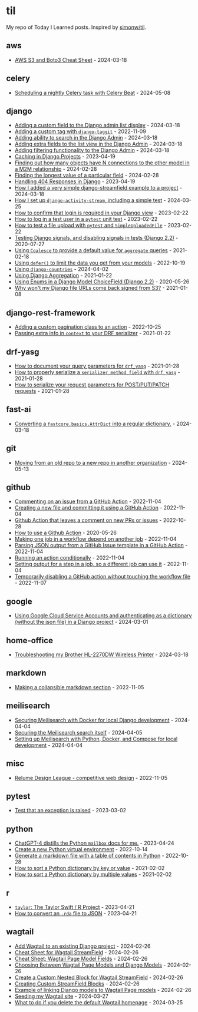 # til

My repo of Today I Learned posts. Inspired by [simonw/til](https://github.com/simonw/til). 

<!-- index starts -->
## aws

* [AWS S3 and Boto3 Cheat Sheet](https://github.com/williln/til/blob/main/aws/s3_and_boto_and_minio.md) - 2024-03-18

## celery

* [Scheduling a nightly Celery task with Celery Beat](https://github.com/williln/til/blob/main/celery/schedule_nightly_task.md) - 2024-05-08

## django

* [Adding a custom field to the Django admin list display](https://github.com/williln/til/blob/main/django/custom_fields.md) - 2024-03-18
* [Adding a custom tag with `django-taggit`](https://github.com/williln/til/blob/main/django/django-taggit-custom-tag.md) - 2022-11-09
* [Adding ability to search in the Django Admin](https://github.com/williln/til/blob/main/django/add_search.md) - 2024-03-18
* [Adding extra fields to the list view in the Django Admin](https://github.com/williln/til/blob/main/django/add_fields_to_list_view.md) - 2024-03-18
* [Adding filtering functionality to the Django Admin](https://github.com/williln/til/blob/main/django/add_filtering.md) - 2024-03-18
* [Caching in Django Projects](https://github.com/williln/til/blob/main/django/caching.md) - 2023-04-19
* [Finding out how many objects have N connections to the other model in a M2M relationship](https://github.com/williln/til/blob/main/django/m2m_queries_how_many_objects_have_no_connections.md) - 2024-02-28
* [Finding the longest value of a particular field](https://github.com/williln/til/blob/main/django/longest_value_in_field.md) - 2024-02-28
* [Handling 404 Responses in Django](https://github.com/williln/til/blob/main/django/404_handling.md) - 2023-04-19
* [How I added a very simple django-streamfield example to a project](https://github.com/williln/til/blob/main/django/how_I_added_django_streamfield.md) - 2024-03-18
* [How I set up `django-activity-stream`, including a simple test](https://github.com/williln/til/blob/main/django/how_i_added_django_activity_stream_with_test.md) - 2024-03-25
* [How to confirm that login is required in your Django view](https://github.com/williln/til/blob/main/django/how_to_test_view_auth.md) - 2023-02-22
* [How to log in a test user in a `pytest` unit test](https://github.com/williln/til/blob/main/django/test_protected_page.md) - 2023-02-22
* [How to test a file upload with `pytest` and `SimpleUploadedFile`](https://github.com/williln/til/blob/main/django/testing_file_upload_pytest.md) - 2023-02-22
* [Testing Django signals, and disabling signals in tests (Django 2.2)](https://github.com/williln/til/blob/main/django/testing_django_signals.md) - 2020-07-27
* [Using `Coalesce` to provide a default value for `aggregate` queries](https://github.com/williln/til/blob/main/django/aggregation_coalesce.md) - 2021-02-18
* [Using `defer()` to limit the data you get from your models](https://github.com/williln/til/blob/main/django/defer.md) - 2022-10-19
* [Using `django-countries`](https://github.com/williln/til/blob/main/django/django_countries.md) - 2024-04-02
* [Using Django Aggregation](https://github.com/williln/til/blob/main/django/aggregation.md) - 2021-01-22
* [Using Enums in a Django Model ChoiceField (Django 2.2)](https://github.com/williln/til/blob/main/django/enums_as_choices.md) - 2020-05-26
* [Why won't my Django file URLs come back signed from S3?](https://github.com/williln/til/blob/main/django/aws_signed_urls.md) - 2021-01-08

## django-rest-framework

* [Adding a custom pagination class to an action](https://github.com/williln/til/blob/main/django-rest-framework/custom_action_pagination.md) - 2022-10-25
* [Passing extra info in `context` to your DRF serializer](https://github.com/williln/til/blob/main/django-rest-framework/pass_to_context.md) - 2021-01-22

## drf-yasg

* [How to document your query parameters for `drf_yasg`](https://github.com/williln/til/blob/main/drf-yasg/query_params.md) - 2021-01-28
* [How to properly serialize a `serializer_method_field` with `drf_yasg`](https://github.com/williln/til/blob/main/drf-yasg/serializer_method_field.md) - 2021-01-28
* [How to serialize your request parameters for POST/PUT/PATCH requests](https://github.com/williln/til/blob/main/drf-yasg/define_request_body.md) - 2021-01-28

## fast-ai

* [Converting a `fastcore.basics.AttrDict` into a regular dictionary.](https://github.com/williln/til/blob/main/fast-ai/obj2dict.md) - 2024-03-18

## git

* [Moving from an old repo to a new repo in another organization](https://github.com/williln/til/blob/main/git/moving_to_a_new_repo.md) - 2024-05-13

## github

* [Commenting on an issue from a GitHub Action](https://github.com/williln/til/blob/main/github/gh-actions-comment-issue.md) - 2022-11-04
* [Creating a new file and committing it using a GitHub Action](https://github.com/williln/til/blob/main/github/gh-actions-step-to-create-and-commt-a-file.md) - 2022-11-04
* [Github Action that leaves a comment on new PRs or issues](https://github.com/williln/til/blob/main/github/action_pr_comment.md) - 2022-10-28
* [How to use a Github Action](https://github.com/williln/til/blob/main/github/howto_github_action.md) - 2020-05-26
* [Making one job in a workflow depend on another job](https://github.com/williln/til/blob/main/github/gh-actions-set-job-dependency.md) - 2022-11-04
* [Parsing JSON output from a GitHub Issue template in a GitHub Action](https://github.com/williln/til/blob/main/github/gh-actions-parse-json.md) - 2022-11-04
* [Running an action conditionally](https://github.com/williln/til/blob/main/github/gh-action-run-job-conditionally.md) - 2022-11-04
* [Setting output for a step in a job, so a different job can use it](https://github.com/williln/til/blob/main/github/gh-action-set-output.md) - 2022-11-04
* [Temporarily disabling a GitHub action without touching the workflow file](https://github.com/williln/til/blob/main/github/gh_actions_temporary_disable.md) - 2022-11-07

## google

* [Using Google Cloud Service Accounts and authenticating as a dictionary (without the json file) in a Django project](https://github.com/williln/til/blob/main/google/using_service_account_as_dict.md) - 2024-03-01

## home-office

* [Troubleshooting my Brother HL-2270DW Wireless Printer](https://github.com/williln/til/blob/main/home-office/printer.md) - 2024-03-18

## markdown

* [Making a collapsible markdown section](https://github.com/williln/til/blob/main/markdown/collapsible_markdown.md) - 2022-11-05

## meilisearch

* [Securing Meilisearch with Docker for local Django development](https://github.com/williln/til/blob/main/meilisearch/securing_meilisearch_in_docker.md) - 2024-04-04
* [Securing the Meilisearch search itself](https://github.com/williln/til/blob/main/meilisearch/securing_meilisearch_search.md) - 2024-04-05
* [Setting up Meilisearch with Python, Docker, and Compose for local development](https://github.com/williln/til/blob/main/meilisearch/setting_up_meilisearch_python_docker.md) - 2024-04-04

## misc

* [Relume Design League - competitive web design](https://github.com/williln/til/blob/main/misc/competitive_web_design.md) - 2022-11-05

## pytest

* [Test that an exception is raised](https://github.com/williln/til/blob/main/pytest/assert_raises.md) - 2023-03-02

## python

* [ChatGPT-4 distills the Python `mailbox` docs for me.](https://github.com/williln/til/blob/main/python/mailbox.md) - 2023-04-24
* [Create a new Python virtual environment](https://github.com/williln/til/blob/main/python/new-virtualenv.md) - 2022-10-14
* [Generate a markdown file with a table of contents in Python](https://github.com/williln/til/blob/main/python/generate-toc.md) - 2022-10-28
* [How to sort a Python dictionary by key or value](https://github.com/williln/til/blob/main/python/sort_dictionary.md) - 2021-02-02
* [How to sort a Python dictionary by multiple values](https://github.com/williln/til/blob/main/python/sort_dict_multiple_keys.md) - 2021-02-02

## r

* [`taylor`: The Taylor Swift / R Project](https://github.com/williln/til/blob/main/r/taylor_swift.md) - 2023-04-21
* [How to convert an `.rda` file to JSON](https://github.com/williln/til/blob/main/r/convert_rda_to_json.md) - 2023-04-21

## wagtail

* [Add Wagtail to an existing Django project](https://github.com/williln/til/blob/main/wagtail/add_to_existing_project.md) - 2024-02-26
* [Cheat Sheet for Wagtail StreamField](https://github.com/williln/til/blob/main/wagtail/cheat_sheet_wagtail_streamfield.md) - 2024-02-26
* [Cheat Sheet: Wagtail Page Model Fields](https://github.com/williln/til/blob/main/wagtail/cheat_sheet_wagtail_page_model_fields.md) - 2024-02-26
* [Choosing Between Wagtail Page Models and Django Models](https://github.com/williln/til/blob/main/wagtail/choosing_wagtail_page_models_vs_django_models.md) - 2024-02-26
* [Create a Custom Nested Block for Wagtail StreamField](https://github.com/williln/til/blob/main/wagtail/create_custom_nested_block_for_streamfield.md) - 2024-02-26
* [Creating Custom StreamField Blocks](https://github.com/williln/til/blob/main/wagtail/create_custom_streamfield_block.md) - 2024-02-26
* [Example of linking Django models to Wagtail Page models](https://github.com/williln/til/blob/main/wagtail/example_integrating_wagtail_page_models_into_django_models.md) - 2024-02-26
* [Seeding my Wagtail site](https://github.com/williln/til/blob/main/wagtail/seeding_wagtail_site.md) - 2024-03-27
* [What to do if you delete the default Wagtail homepage](https://github.com/williln/til/blob/main/wagtail/fix_deleted_root_page.md) - 2024-03-25
<!-- index ends -->
